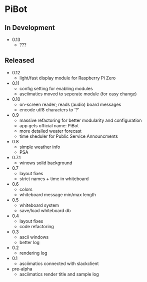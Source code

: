 # PiBot

## In Development
- 0.13
    - ???
    
## Released
- 0.12
    - light/fast display module for Raspberry Pi Zero
- 0.11
    - config setting for enabling modules
    - asciimatics moved to seperate module (for easy change)
- 0.10
    - on-screen reader; reads (audio) board messages
    - encode utf8 characters to '?'
- 0.9
    - massive refactoring for better modularity and configuration
    - app gets official name: PiBot
    - more detailed weater forecast
    - time sheduler for Public Service Announcments
- 0.8
    - simple weather info
    - PSA
- 0.7.1
    - winows solid background
- 0.7
    - layout fixes
    - strict names + time in whiteboard
- 0.6
    - colors
    - whiteboard message min/max length
- 0.5
    - whiteboard system
    - save/load whiteboard db
- 0.4
    - layout fixes
    - code refactoring
- 0.3
    - ascii windows
    - better log
- 0.2
    - rendering log
- 0.1
    - asciimatics connected with slackclient
- pre-alpha
    - asciimatics render title and sample log






